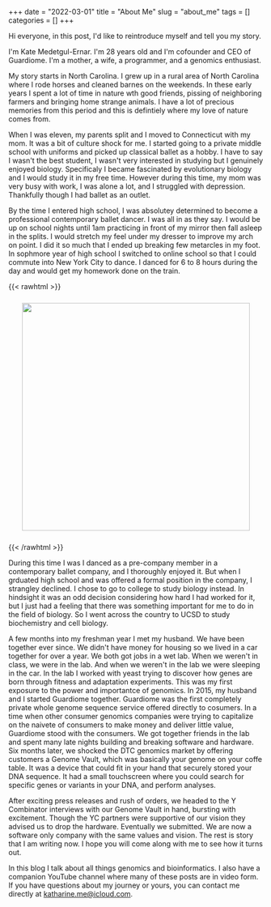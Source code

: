 +++ 
date = "2022-03-01"
title = "About Me"
slug = "about_me"
tags = []
categories = []
+++

Hi everyone, in this post, I'd like to reintroduce myself and tell you my story.

I'm Kate Medetgul-Ernar. I'm 28 years old and I'm cofounder and CEO of Guardiome. I'm a mother, a wife, a programmer, and a genomics enthusiast.

My story starts in North Carolina. I grew up in a rural area of North Carolina where I rode horses and cleaned barnes on the weekends. In these early years I spent a lot of time in nature wth good friends, pissing of neighboring farmers and bringing home strange animals. I have a lot of precious memories from this period and this is defintiely where my love of nature comes from.

When I was eleven, my parents split and I moved to Connecticut with my mom. It was a bit of culture shock for me. I started going to a private middle school with uniforms and picked up classical ballet as a hobby. I have to say I wasn't the best student, I wasn't very interested in studying but I genuinely enjoyed biology. Specificaly I became fascinated by evolutionary biology and I would study it in my free time. However during this time, my mom was very busy with work, I was alone a lot, and I struggled with depression. Thankfully though I had ballet as an outlet.

By the time I entered high school, I was absolutey determined to become a professional contemporary ballet dancer. I was all in as they say. I would be up on school nights until 1am practicing in front of my mirror then fall asleep in the splits. I would stretch my feel under my dresser to improve my arch on point. I did it so much that I ended up breaking few metarcles in my foot. In sophmore year of high school I switched to online school so that I could commute into New York City to dance. I danced for 6 to 8 hours during the day and would get my homework done on the train.

{{< rawhtml >}}

<p style="text-align:center;">
    <img src="/images/dance.jpeg" style="height:450px; padding: 10px;">
</p>
{{< /rawhtml >}}

During this time I was I danced as a pre-company member in a contemporary ballet company, and I thoroughly enjoyed it. But when I grduated high school and was offered a formal position in the company, I strangley declined. I chose to go to college to study biology instead. In hindsight it was an odd decision considering how hard I had worked for it, but I just had a feeling that there was something important for me to do in the field of biology. So I went across the country to UCSD to study biochemistry and cell biology.

A few months into my freshman year I met my husband. We have been together ever since. We didn't have money for housing so we lived in a car together for over a year. We both got jobs in a wet lab. When we weren't in class, we were in the lab. And when we weren't in the lab we were sleeping in the car. In the lab I worked with yeast trying to discover how genes are born through fitness and adaptation experiments. This was my first exposure to the power and importantce of genomics. In 2015, my husband and I started Guardiome together. Guardiome was the first completely private whole genome sequence service offered directly to cosumers. In a time when other consumer genomics companies were trying to capitalize on the naivete of consumers to make money and deliver little value, Guardiome stood with the consumers. We got together friends in the lab and spent many late nights building and breaking software and hardware. Six months later, we shocked the DTC genomics market by offering customers a Genome Vault, which was basically your genome on your coffe table. It was a device that could fit in your hand that securely stored your DNA sequence. It had a small touchscreen where you could search for specific genes or variants in your DNA, and perform analyses.

After exciting press releases and rush of orders, we headed to the Y Combinator interviews with our Genome Vault in hand, bursting with excitement. Though the YC partners were supportive of our vision they advised us to drop the hardware. Eventually we submitted. We are now a software only company with the same values and vision. The rest is story that I am writing now. I hope you will come along with me to see how it turns out.

In this blog I talk about all things genomics and bioinformatics. I also have a companion YouTube channel where many of these posts are in video form. If you have questions about my journey or yours, you can contact me directly at katharine.me@icloud.com.
